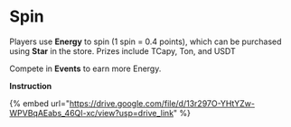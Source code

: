 # Spin

Players use **Energy** to spin (1 spin = 0.4 points), which can be purchased using **Star** in the store. Prizes include TCapy, Ton, and USDT

Compete in **Events** to earn more Energy.

**Instruction**

{% embed url="https://drive.google.com/file/d/13r297O-YHtYZw-WPVBqAEabs_46QI-xc/view?usp=drive_link" %}
